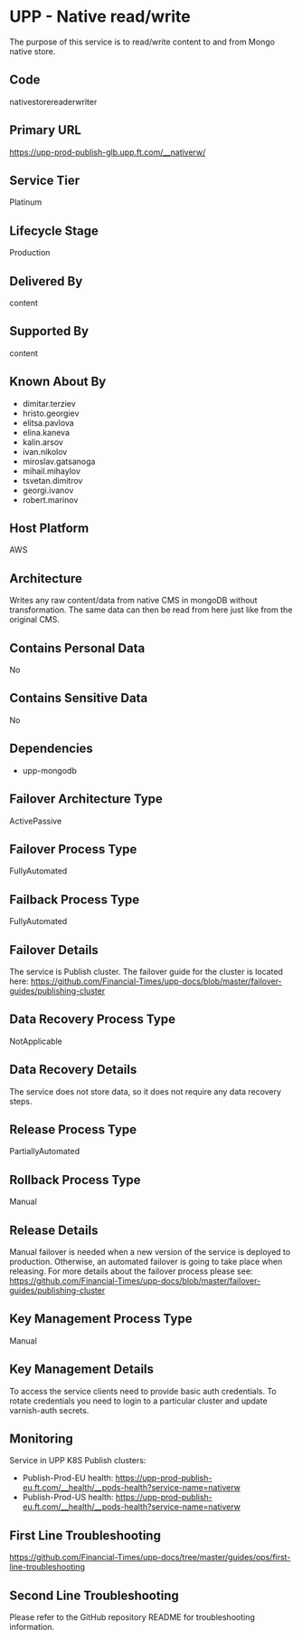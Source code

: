# UPP - Native read/write

The purpose of this service is to read/write content to and from Mongo native store.

## Code

nativestorereaderwriter

## Primary URL

<https://upp-prod-publish-glb.upp.ft.com/__nativerw/>

## Service Tier

Platinum

## Lifecycle Stage

Production

## Delivered By

content

## Supported By

content

## Known About By

- dimitar.terziev
- hristo.georgiev
- elitsa.pavlova
- elina.kaneva
- kalin.arsov
- ivan.nikolov
- miroslav.gatsanoga
- mihail.mihaylov
- tsvetan.dimitrov
- georgi.ivanov
- robert.marinov

## Host Platform

AWS

## Architecture

Writes any raw content/data from native CMS in mongoDB without transformation. The same data can then be read from here 
just like from the original CMS.

## Contains Personal Data

No

## Contains Sensitive Data

No

## Dependencies

- upp-mongodb

## Failover Architecture Type

ActivePassive

## Failover Process Type

FullyAutomated

## Failback Process Type

FullyAutomated

## Failover Details

The service is Publish cluster.
The failover guide for the cluster is located here:
<https://github.com/Financial-Times/upp-docs/blob/master/failover-guides/publishing-cluster>

## Data Recovery Process Type

NotApplicable

## Data Recovery Details

The service does not store data, so it does not require any data recovery steps.

## Release Process Type

PartiallyAutomated

## Rollback Process Type

Manual

## Release Details

Manual failover is needed when a new version of
the service is deployed to production.
Otherwise, an automated failover is going to take place when releasing.
For more details about the failover process please see: <https://github.com/Financial-Times/upp-docs/blob/master/failover-guides/publishing-cluster>

## Key Management Process Type

Manual

## Key Management Details

To access the service clients need to provide basic auth credentials.
To rotate credentials you need to login to a particular cluster and update varnish-auth secrets.

## Monitoring

Service in UPP K8S Publish clusters:

- Publish-Prod-EU health: <https://upp-prod-publish-eu.ft.com/__health/__pods-health?service-name=nativerw>
- Publish-Prod-US health: <https://upp-prod-publish-eu.ft.com/__health/__pods-health?service-name=nativerw>

## First Line Troubleshooting

<https://github.com/Financial-Times/upp-docs/tree/master/guides/ops/first-line-troubleshooting>

## Second Line Troubleshooting

Please refer to the GitHub repository README for troubleshooting information.
